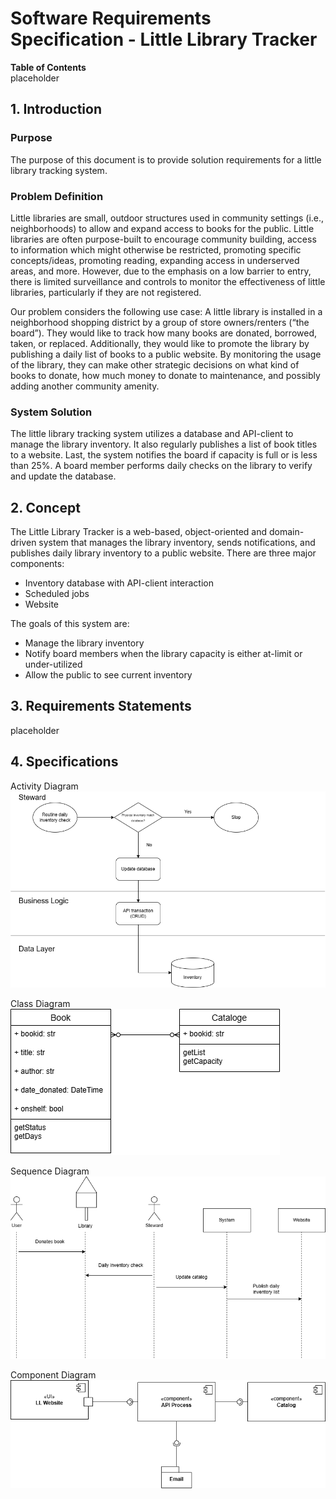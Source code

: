 # Software Requirements Specification - Little Library Tracker
**Table of Contents**  
placeholder

## 1. Introduction
### Purpose
The purpose of this document is to provide solution requirements for a little library tracking system.
### Problem Definition
Little libraries are small, outdoor structures used in community settings (i.e., neighborhoods) to allow and expand access to books for the public. Little libraries are often purpose-built to encourage community building, access to information which might otherwise be restricted, promoting specific concepts/ideas, promoting reading, expanding access in underserved areas, and more. However, due to the emphasis on a low barrier to entry, there is limited surveillance and controls to monitor the effectiveness of little libraries, particularly if they are not registered.

Our problem considers the following use case: A little library is installed in a neighborhood shopping district by a group of store owners/renters (“the board”). They would like to track how many books are donated, borrowed, taken, or replaced. Additionally, they would like to promote the library by publishing a daily list of books to a public website. By monitoring the usage of the library, they can make other strategic decisions on what kind of books to donate, how much money to donate to maintenance, and possibly adding another community amenity.

### System Solution
The little library tracking system utilizes a database and API-client to manage the library inventory. It also regularly publishes a list of book titles to a website. Last, the system notifies the board if capacity is full or is less than 25%. A board member performs daily checks on the library to verify and update the database.

## 2. Concept
The Little Library Tracker is a web-based, object-oriented and domain-driven system that manages the library inventory, sends notifications, and publishes daily library inventory to a public website. There are three major components:
- Inventory database with API-client interaction
- Scheduled jobs
- Website

The goals of this system are:
- Manage the library inventory
- Notify board members when the library capacity is either at-limit or under-utilized
- Allow the public to see current inventory

## 3. Requirements Statements
placeholder

## 4. Specifications
Activity Diagram  
![Activity diagram for steward daily inventory routine](/section1/activity1.png)

Class Diagram  
![Class diagram for Book and Catalog classes](/section1/class1.png)

Sequence Diagram  
![Sequence diagram for steward daily inventory routine](/section1/sequence1.png)

Component Diagram  
![Component diagram for little library system overview](/section1/component.png)
